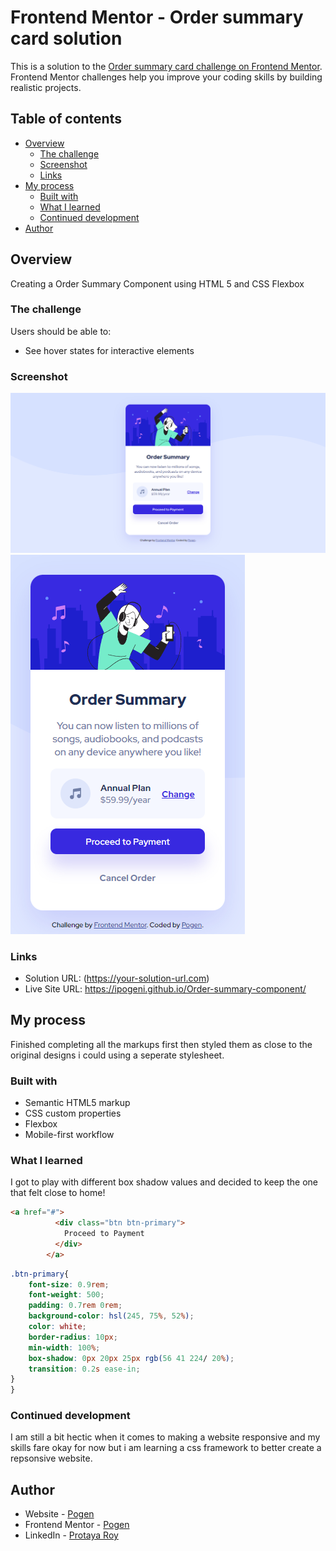 # Frontend Mentor - Order summary card solution

This is a solution to the [Order summary card challenge on Frontend Mentor](https://www.frontendmentor.io/challenges/order-summary-component-QlPmajDUj). Frontend Mentor challenges help you improve your coding skills by building realistic projects. 

## Table of contents

- [Overview](#overview)
  - [The challenge](#the-challenge)
  - [Screenshot](#screenshot)
  - [Links](#links)
- [My process](#my-process)
  - [Built with](#built-with)
  - [What I learned](#what-i-learned)
  - [Continued development](#continued-development)
- [Author](#author)

## Overview

  Creating a Order Summary Component using HTML 5 and CSS Flexbox

### The challenge

Users should be able to:

- See hover states for interactive elements

### Screenshot

![Desktop Preview](./screenshots/Desktop%20Preview.png)
![Mobile Preview](./screenshots/Mobile%20Preview.png)

### Links

- Solution URL: (https://your-solution-url.com)
- Live Site URL: https://ipogeni.github.io/Order-summary-component/

## My process
  Finished completing all the markups first then styled them as close to the original designs i could using a seperate stylesheet.
  
### Built with
- Semantic HTML5 markup
- CSS custom properties
- Flexbox
- Mobile-first workflow

### What I learned

I got to play with different box shadow values and decided to keep the one that felt close to home!

```html
<a href="#">
          <div class="btn btn-primary">
            Proceed to Payment
          </div>
        </a>
```
```css
.btn-primary{
    font-size: 0.9rem;
    font-weight: 500;
    padding: 0.7rem 0rem;
    background-color: hsl(245, 75%, 52%);
    color: white;
    border-radius: 10px;
    min-width: 100%;
    box-shadow: 0px 20px 25px rgb(56 41 224/ 20%); 
    transition: 0.2s ease-in;
}
}
```

### Continued development

I am still a bit hectic when it comes to making a website responsive and my skills fare okay for now but i am learning a css framework to better create a repsonsive website.

## Author

- Website - [Pogen](https://github.com/IPogenI)
- Frontend Mentor - [Pogen](https://www.frontendmentor.io/profile/IPogenI)
- LinkedIn - [Protaya Roy](https://www.linkedin.com/in/protaya-roy-373022184/)
